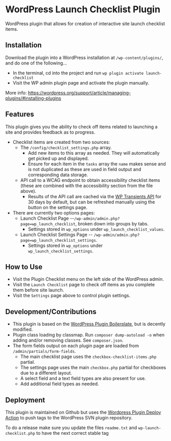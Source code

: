 # WordPress Launch Checklist Plugin

WordPress plugin that allows for creation of interactive site launch checklist items.

## Installation
Download the plugin into a WordPress installation at `/wp-content/plugins/`, and do one of the following...
* In the terminal, cd into the project and run `wp plugin activate launch-checklist`
* Visit the WP admin plugin page and activate the plugin manually.

More info: https://wordpress.org/support/article/managing-plugins/#installing-plugins

## Features
This plugin gives you the ability to check off items related to launching a site and provides feedback as to progress.
* Checklist items are created from two sources:
  * The `/config/checklist_settings.php` array.
    * Add new items to this array as needed. They will automatically get picked up and displayed.
    * Ensure for each item in the `tasks` array the `name` makes sense and is not duplicated as these are used in field output and corresponding data storage. 
  * API call to a WCAG endpoint to obtain accessibility checklist items (these are combined with the accessibility section from the file above).
    * Results of the API call are cached via the [WP Transients API](https://developer.wordpress.org/apis/handbook/transients/) for 30 days by default, but can be refreshed manually using the button on the settings page.
* There are currently two options pages:
  * Launch Checklist Page --`/wp-admin/admin.php?page=wp_launch_checklist`, broken down into groups by tabs.
    * Settings stored in `wp_options` under `wp_launch_checklist_values`.
  * Launch Checklist Settings Page -- `/wp-admin/admin.php?page=wp_launch_checklist_settings`.
    * Settings stored in `wp_options` under `wp_launch_checklist_settings`.

## How to Use
* Visit the Plugin Checklist menu on the left side of the WordPress admin.
* Visit the `Launch Checklist` page to check off items as you complete them before site launch.
* Visit the `Settings` page above to control plugin settings.

## Development/Contributions
* This plugin is based on the [WordPress Plugin Boilerplate](https://wppb.me/), but is decently modified.
* Plugin class loading by classmap. Run `composer dump-autoload -o` when adding and/or removing classes. See `composer.json`.
* The form fields output on each plugin page are loaded from `/admin/partials/form-fields`.
  * The main checklist page uses the `checkbox-checklist-items.php` partial.
  * The settings page uses the main `checkbox.php` partial for checkboxes due to a different layout.
  * A select field and a text field types are also present for use.
  * Add additional field types as needed.
	
## Deployment

This plugin is maintained on Github but uses the [Wordpress Plugin Deploy Action](https://github.com/marketplace/actions/wordpress-plugin-deploy) to push tags to the WordPress SVN plugin repository.

To do a release make sure you update the files `readme.txt` and `wp-launch-checklist.php` to have the next correct stable tag  
